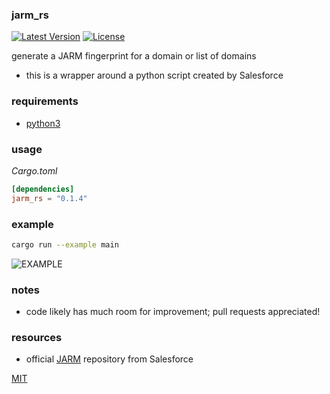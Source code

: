### jarm_rs

[![Latest Version](https://img.shields.io/crates/v/jarm_rs.svg)](https://crates.io/crates/jarm_rs)
[![License](https://img.shields.io/badge/license-MIT-blue.svg)](https://github.com/waymobetta/jarm_rs)

generate a JARM fingerprint for a domain or list of domains
- this is a wrapper around a python script created by Salesforce

### requirements
- [python3](https://www.python.org/downloads/)

### usage
_Cargo.toml_
```toml
[dependencies]
jarm_rs = "0.1.4"
```

### example
```zsh
cargo run --example main
```

![EXAMPLE](https://user-images.githubusercontent.com/17755587/107860883-d2be4780-6df6-11eb-8dda-61b11a8bbe9c.png)

### notes
- code likely has much room for improvement; pull requests appreciated!

### resources
- official [JARM](https://github.com/salesforce/jarm) repository from Salesforce

[MIT](LICENSE)
